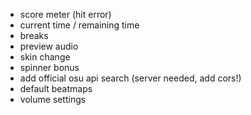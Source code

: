 - score meter (hit error)
- current time / remaining time
- breaks
- preview audio
- skin change
- spinner bonus
- add official osu api search (server needed, add cors!)
- default beatmaps
- volume settings
